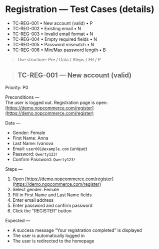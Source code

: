 # Registration — Test Cases (details)
- TC-REG-001 • New account (valid) • P
- TC-REG-002 • Existing email • N
- TC-REG-003 • Invalid email format • N
- TC-REG-004 • Empty required fields • N
- TC-REG-005 • Password mismatch • N
- TC-REG-006 • Min/Max password length • B

> Use structure: Pre / Data / Steps / ER / P

> ## TC-REG-001 — New account (valid)

Priority: P0

Preconditions —  
The user is logged out. Registration page is open:  
[https://demo.nopcommerce.com/register](https://demo.nopcommerce.com/register)

Data —  
- Gender: Female  
- First Name: Anna  
- Last Name: Ivanova  
- Email: `user001@example.com` (unique)  
- Password: `Qwerty123!`  
- Confirm Password: `Qwerty123!`

Steps —  
1) Open [https://demo.nopcommerce.com/register](https://demo.nopcommerce.com/register)  
2) Select gender: Female  
3) Fill in First Name and Last Name fields  
4) Enter email address  
5) Enter password and confirm password  
6) Click the "REGISTER" button

Expected —  
- A success message “Your registration completed” is displayed  
- The user is automatically logged in  
- The user is redirected to the homepage
